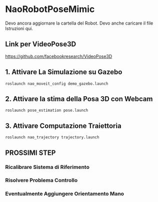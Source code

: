 # NaoRobotPoseMimic

Devo ancora aggiornare la cartella del Robot. Devo anche caricare il file Istruzioni qui.

## Link per VideoPose3D

https://github.com/facebookresearch/VideoPose3D

## 1. Attivare La Simulazione su Gazebo

```
roslaunch nao_moveit_config demo_gazebo.launch
```

## 2. Attivare la stima della Posa 3D con Webcam 

```
roslaunch pose_estimation pose.launch
```

## 3. Attivare Computazione Traiettoria 

```
roslaunch nao_trajectory trajectory.launch
```

## PROSSIMI STEP

### Ricalibrare Sistema di Riferimento
### Risolvere Problema Controllo
### Eventualmente Aggiungere Orientamento Mano
